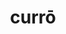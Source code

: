 ---
title: currō
meaning: to run
ch: [two, ss, ss4]
pos: verb
inf: currere
secondppstem: curr
infend: ere
thirdpp: cucurrī
fourthpp: cursūrus
conjugation: third
derivatives: occur, current, course
six: y
---
